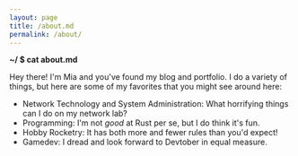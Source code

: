 ```yaml
---
layout: page
title: /about.md
permalink: /about/
---
```


**~/ $ cat about.md**

Hey there! I'm Mia and you've found my blog and portfolio.
I do a variety of things, but here are some of my favorites that you might see around here:
- Network Technology and System Administration: What horrifying things can I do on my network lab?
- Programming: I'm not *good* at Rust per se, but I do think it's fun.
- Hobby Rocketry: It has both more and fewer rules than you'd expect!
- Gamedev: I dread and look forward to Devtober in equal measure.
